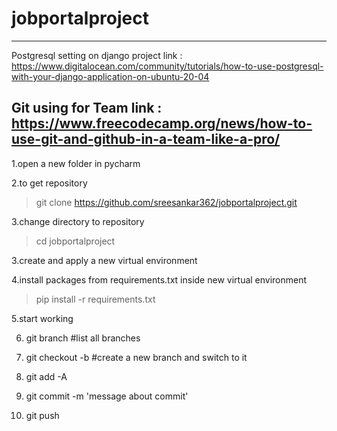 # jobportalproject
-----------------------------------------------------------------------------------
Postgresql setting on django project
link : https://www.digitalocean.com/community/tutorials/how-to-use-postgresql-with-your-django-application-on-ubuntu-20-04

Git using for Team
link : https://www.freecodecamp.org/news/how-to-use-git-and-github-in-a-team-like-a-pro/
------------------------------------------------------------------------------------


1.open a new folder in pycharm

2.to get repository
  >git clone https://github.com/sreesankar362/jobportalproject.git

3.change directory to repository
  >cd jobportalproject

3.create and apply a new virtual environment

4.install packages from requirements.txt inside new virtual environment
  >pip install -r requirements.txt
  
5.start working

6. git branch   #list all branches

7. git checkout -b <newbranchname>       #create a new branch and switch to it
8. git add -A
9. git commit -m 'message about commit'
10. git push 